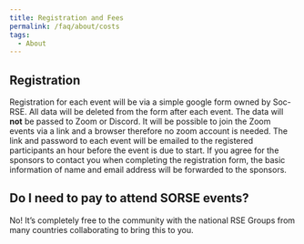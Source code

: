 ```yaml
---
title: Registration and Fees
permalink: /faq/about/costs
tags:
  - About
---
```

## Registration

Registration for each event will be via a simple google form owned by Soc-RSE. All data will be deleted from the form after each event.  The data will **not** be passed to Zoom or Discord. It will be possible to join the Zoom events via a link and a browser therefore no zoom account is needed. The link and password to each event will be emailed to the registered participants an hour before the event is due to start.  If you agree for the sponsors to contact you when completing the registration form, the basic information of name and email address will be forwarded to the sponsors. 

## Do I need to pay to attend SORSE events?

No! It’s completely free to the community with the national RSE Groups from many countries collaborating to bring this to you. 
